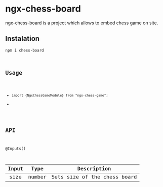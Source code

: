 # ngx-chess-board
ngx-chess-board is a project which allows to embed chess game on site.

## Instalation
<code>npm i chess-board

## Usage

* <code>import {NgxChessGameModule} from "ngx-chess-game";</code>
* <code><app-ngx-chess-game></app-ngx-chess-game></code>



## API

@Inputs()

Input | Type | Description    
| :---: | :---: | :---: |
size | number | Sets size of the chess board
